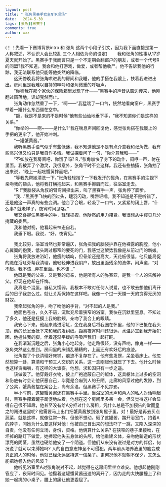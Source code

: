 ```yaml
---
layout: post
title: " 张角黑赛手女主NTR现场"
date:   2024-5-30
tags: [张角][黑赛手]
comments: true
author: xxx
---
```


  (！！先看一下赛博背景intro    和   张角 这两个小段子引文，因为我下面直接是第一人称叙述，不认识人会比较乱    三个人相依为命的设定)
  &emsp;&emsp;我和张角的性事从17岁夏天就开始了。黑赛手于我而言只是一个不定期会翻窗户的朋友，或者一个代号R的同盟?我不知道。我会和他打游戏，做爱，或者帮他收尸。他不告诉我他的行踪，我无法联系他只能等他突然的降临。  
  &emsp;&emsp;这天傍晚我将张角哄进我的房间和我睡，他的手搭在我髋上，扶着我进进出出。房间里是我难以自持的呻吟和张角微重的呼吸声。  
  &emsp;&emsp;“你猜我在那个家伙的保险箱里发现了什——”黑赛手的声音从窗边传来，他刚翻过窗落地，话却戛然而止。  
  &emsp;&emsp;张角动作忽然重了一下，“啊——”我猛喘了一口气，恍然地看向窗户，黑赛手举着一罐什么东西僵在空中。  
  &emsp;&emsp;“额，我是不是来的不是时候”他有些讪讪地垂下手，“我不知道你们是这样的关系。”  
  &emsp;&emsp;“你举的——啊~——是什么?”我在喘息声间回复他，感觉张角搭在我髋上的手把的更牢了，他开始冲刺。  
  &emsp;&emsp;“一罐蟹黄酱。”  
  &emsp;&emsp;我听黑赛手语气似乎有些低迷，我不知道他是不是有点介意我和张角做，我有些高兴但又怕只是我自作多情。我试探着问了一句，“你介意我和——”  
  &emsp;&emsp;“不如放在我房间吧，你饿了吗? R，”张角加快了身下的动作，闷哼一声，射在里面。我被弄了个激灵，我很意外，张角平时不会这样。我还有些抽搐，张角抽了出来说，“晚上一起吃蟹黄拌面吧。”  
  &emsp;&emsp;“等我先帮她清洗一下。”张角轻轻揩了一下我发汗的鬓角，在黑赛手的注视下亲吻我的额头，他将我打横抱起来，和黑赛手擦肩而过，往浴室走去。  
  &emsp;&emsp;“R !”我脑袋从角叔的臂弯间探出来，叫了黑赛手一声，张角停了脚步。  
  &emsp;&emsp;“我…”黑赛手飞快的回过头，睫羽闪动，嘴唇轻嚅。我不知道是不是听错了，还是他这一声真的有些变调。他合了合眼，轻吸了一口气，又紧紧的闭上唇，“什么事? 就老样子，夜宵时间见咯。”  
  &emsp;&emsp;我交叠握住黑赛手的手，轻轻捏捏，他陡然的用力攥紧。我很想从中窥见几分掩藏的委屈。  
  &emsp;&emsp;我和他对视，他看起来神态自若。  
  &emsp;&emsp;我垂下眼。我说，“好。夜宵见。”  
    
&emsp;&emsp;我比较穷，浴室当然也非常逼仄，张角把我的脑袋护靠在他裸露的胸膛，他小心翼翼的抱我，低头跨过那窄的要死的门，我感觉这架势我像是从前过门的新娘。  
    &emsp;&emsp;张角将我放进浴缸，他瘦的嶙峋，但骨架还是高大，天花板很低，他只能局促的跪在浴缸旁帮我清理，他轻轻伸进我阴户，放出里面残余的液体，闷声道，“对不起。我不该…弄在里面。也不该…”  
    &emsp;&emsp;他既是我的父亲，又是我的母亲，他是所有人的弥赛亚，是我一个人的告解神父。但现在他却在忏悔。  
    &emsp;&emsp;我真是个混蛋。自私又懦弱。我根本不敢对任何人说爱，也不敢去想他们离开后的日子我怎么过。就让关系保持在这样吧。我像一个过一天赚一天的贪得无厌的财奴。  
    &emsp;&emsp;我牵起张角的手，吻了吻他的手背，“对不起的人是我。”  
    &emsp;&emsp;他面色苍白，久久不语，沉默充斥着狭窄的浴室。我快在沉默里窒息。不知过了多久，他还是抚摸上我的脸颊，亲吻了我合上的眼睛。  
    &emsp;&emsp;我安心下来。他起来踏进浴缸，坐在我身后将我圈在怀里，他的下巴抵在我头顶，他的长发垂抚下来和我的发纠缠。距离夜宵时间还很远，水温适宜到我开始犯困，他握住我的脚，伴着逐渐平缓的呼吸声我们一起打盹。  
    &emsp;&emsp;在我渐渐沉睡之后，张角小心地起身。他走路很轻，没有声响，像鬼一样——张角突然这么想到。房间里的床铺乱糟糟的，上面还有欢好后的痕迹。  
    &emsp;&emsp;张角捏了个诀清理好床铺，痕迹不复存在了。他有些发愣，呆坐着床上。他忽然想算一卦，算清和干预三人交织的关系，这一念刚起他就压了下去。他什么时候也这样贪痴嗔，有这样的大谵妄，他想，求和囚只有一步之遥。  
    &emsp;&emsp;该做饭了。他穿戴好衣物，披上广袍遮蔽自己的躯体，这具躯体上过多的空洞和伤疤有时会让他厌恶自己，毕竟是会嚇到人的丑陋。走廊的风穿过他的发隙，到了公寓，蟹黄酱摆在案台上，尚有余温，但黑赛手不见踪影。  
    &emsp;&emsp;半小时前，这罐蟹黄酱还在黑赛手手里。当浴室的水声和两人的私人对话响起时，黑赛手攥着罐子局促地站着，他想在这个房间里多呆一会，但又觉得这样会显得自己很不知趣，他甚至没有给A分担过什么房租，凭什么总是不加预告的堂而皇之的闯进这里呢? 他需要马上出门把蟹黄酱放到张角屋子里，对！最好是再去买点蔬菜，就是这样，就像往常一样。但他不想动。砸了这罐酱，踹开浴室门，掐着A的脖子，问她为什么要这样对他！他被自己冒出来的想法吓了一跳，又陷入深深的自责，他没有任何立场，身份，资格。他俩算什么关系? 在狭窄的巷子里接吻，在坏掉的路灯下做爱，她捧起他失去身体的头颅，给他重建义体，亲吻他新造的形状漂亮的阴茎，虽然也硬给他安了一个阴道。但他们从来没有说过是对方的伴侣，何况说了就可以束缚她吗? 人的自由意志神圣不可侵犯，两年前从培养液里的脑变成真正的人的时候，他就已经永远坚持这一信条了。更何况他本就朝不保夕，又怎么能把她卷入他的风波？  
    &emsp;&emsp;他听见浴室里A对张角说对不起，越觉得在这房间里坐立难安。他想起他刚刚答应了，夜宵时间见。他攥着这罐蟹黄酱迅速的离开了，因为走的太快腰撞上了和她一起挑的小桌子，腰上的痛让他更委屈了。
